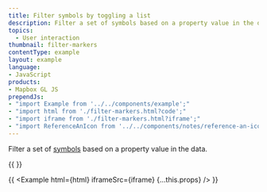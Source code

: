 ```yaml
---
title: Filter symbols by toggling a list
description: Filter a set of symbols based on a property value in the data.
topics:
  - User interaction
thumbnail: filter-markers
contentType: example
layout: example
language:
- JavaScript
products:
- Mapbox GL JS
prependJs:
- "import Example from '../../components/example';"
- "import html from './filter-markers.html?code';"
- "import iframe from './filter-markers.html?iframe';"
- "import ReferenceAnIcon from '../../components/notes/reference-an-icon';"
---
```


Filter a set of [symbols](/mapbox-gl-js/style-spec/layers/#symbol) based on a property value in the data.

{{ <ReferenceAnIcon styleName="Mapbox Light"/> }}

{{ <Example html={html} iframeSrc={iframe} {...this.props} /> }}
